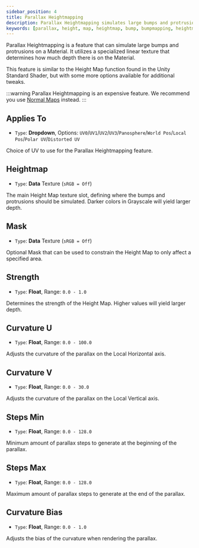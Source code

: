```yaml
---
sidebar_position: 4
title: Parallax Heightmapping
description: Parallax Heightmapping simulates large bumps and protrusions on a Material using a specialized linear texture that determines depth.
keywords: [parallax, height, map, heightmap, bump, bumpmapping, heightmapping, protrustion, poiyomi, shader]
---
```


Parallax Heightmapping is a feature that can simulate large bumps and protrusions on a Material. It utilizes a specialized linear texture that determines how much depth there is on the Material.

This feature is similar to the Height Map function found in the Unity Standard Shader, but with some more options available for additional tweaks.

:::warning
Parallax Heightmapping is an expensive feature. We recommend you use [Normal Maps](https://www.poiyomi.com/color-and-normals/main#normal-map) instead.
:::

## Applies To

- `Type`: <PropertyIcon name="dropdown" />**Dropdown**, Options: `UV0`/`UV1`/`UV2`/`UV3`/`Panosphere`/`World Pos`/`Local Pos`/`Polar UV`/`Distorted UV`

Choice of UV to use for the Parallax Heightmapping feature.

## Heightmap

- `Type`: <PropertyIcon name="texture" />**Data** Texture (`sRGB = Off`)

The main Height Map texture slot, defining where the bumps and protrusions should be simulated. Darker colors in Grayscale will yield larger depth.

## Mask

- `Type`: <PropertyIcon name="texture" />**Data** Texture (`sRGB = Off`)

Optional Mask that can be used to constrain the Height Map to only affect a specified area.

## Strength

- `Type`: <PropertyIcon name="floatrange" />**Float**, Range: `0.0 - 1.0`

Determines the strength of the Height Map. Higher values will yield larger depth.

## Curvature U

- `Type`: <PropertyIcon name="floatrange" />**Float**, Range: `0.0 - 100.0`

Adjusts the curvature of the parallax on the Local Horizontal axis.

## Curvature V

- `Type`: <PropertyIcon name="floatrange" />**Float**, Range: `0.0 - 30.0`

Adjusts the curvature of the parallax on the Local Vertical axis.

## Steps Min

- `Type`: <PropertyIcon name="floatrange" />**Float**, Range: `0.0 - 128.0`

Minimum amount of parallax steps to generate at the beginning of the parallax.

## Steps Max

- `Type`: <PropertyIcon name="floatrange" />**Float**, Range: `0.0 - 128.0`

Maximum amount of parallax steps to generate at the end of the parallax.

## Curvature Bias

- `Type`: <PropertyIcon name="floatrange" />**Float**, Range: `0.0 - 1.0`

Adjusts the bias of the curvature when rendering the parallax.
